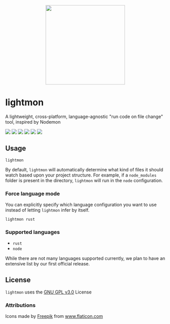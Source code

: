 
<p align="center">
  <img height="250px" src="https://raw.githubusercontent.com/reaganmcf/lightmon/master/assets/logo.png"/>
</p>

# lightmon
A lightweight, cross-platform, language-agnostic "run code on file change" tool, inspired by Nodemon
<p align="left">
  <img src="https://img.shields.io/static/v1?label=status&message=In%20Development&color=critical"/>
  <img src="https://img.shields.io/crates/v/lightmon"/>
  <img src="https://github.com/reaganmcf/lightmon/actions/workflows/ubuntu.yml/badge.svg"/>
  <img src="https://github.com/reaganmcf/lightmon/actions/workflows/macos.yml/badge.svg"/>
  <img src="https://github.com/reaganmcf/lightmon/actions/workflows/windows.yml/badge.svg"/>
  <img src="https://shields.io/github/license/reaganmcf/lightmon"/>
</p>

## Usage
```
lightmon
```
By default, `lightmon` will automatically determine what kind of files it should watch based upon your project structure. For example, if a `node_modules` folder is present in the directory, `lightmon` will run in the `node` configuration. 

### Force language mode
You can explicitly specify which language configuration you want to use instead of letting `lightmon` infer by itself.

```
lightmon rust
```

### Supported languages
- `rust`
- `node`

While there are not many languages supported currently, we plan to have an extensive list by our first official release.

## License
`lightmon` uses the [GNU GPL v3.0](https://github.com/reaganmcf/lightmon/blob/master/LICENSE) License

### Attributions
<div>Icons made by <a href="https://www.freepik.com" title="Freepik">Freepik</a> from <a href="https://www.flaticon.com/" title="Flaticon">www.flaticon.com</a></div>
